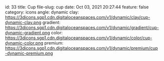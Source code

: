id: 33
title: Cup 
file-slug: cup
date: Oct 03, 2021 20:27:44
feature: false
category: icons
angle: dynamic
clay: https://3dicons.sgp1.cdn.digitaloceanspaces.com/v1/dynamic/clay/cup-dynamic-clay.png
gradient: https://3dicons.sgp1.cdn.digitaloceanspaces.com/v1/dynamic/gradient/cup-dynamic-gradient.png
color: https://3dicons.sgp1.cdn.digitaloceanspaces.com/v1/dynamic/color/cup-dynamic-color.png
premium: https://3dicons.sgp1.cdn.digitaloceanspaces.com/v1/dynamic/premium/cup-dynamic-premium.png
